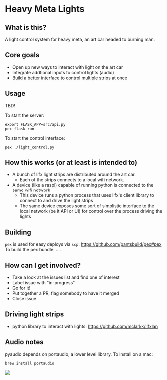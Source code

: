 # Heavy Meta Lights

## What is this?

A light control system for heavy meta, an art car headed to burning man.

## Core goals

- Open up new ways to interact with light on the art car
- Integrate addtional inputs to control lights (audio)
- Build a better interface to control multiple strips at once

## Usage

TBD!

To start the server:
```
export FLASK_APP=src/api.py
pex flask run
```

To start the control interface:
```
pex ./light_control.py
```

## How this works (or at least is intended to)

- A bunch of lifx light strips are distributed around the art car. 
  - Each of the strips connects to a local wifi network.
- A device (like a raspi) capable of running python is connected to the same wifi network
  - This device runs a python process that uses lifx's client library to connect to and drive the light strips
  - The same device exposes some sort of simplistic interface to the local network (be it API or UI) for control over the process driving the lights

## Building

`pex` is used for easy deploys via `scp`: https://github.com/pantsbuild/pex#pex
To build the pex bundle:
....

## How can I get involved?

- Take a look at the issues list and find one of interest
- Label issue with "in-progress"
- Go for it!
- Put together a PR, flag somebody to have it merged
- Close issue

## Driving light strips
- python library to interact with lights: https://github.com/mclarkk/lifxlan


## Audio notes

pyaudio depends on portaudio, a lower level library.
To install on a mac:
```
brew install portaudio
```


<img src="https://i.imgur.com/viedxAb.gif">
